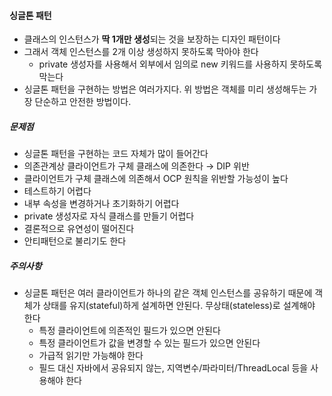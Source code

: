 
#### 싱글톤 패턴
- 클래스의 인스턴스가 **딱 1개만 생성**되는 것을 보장하는 디자인 패턴이다
- 그래서 객체 인스턴스를 2개 이상 생성하지 못하도록 막아야 한다
	- private 생성자를 사용해서 외부에서 임의로 new 키워드를 사용하지 못하도록 막는다
- 싱글톤 패턴을 구현하는 방법은 여러가지다. 위 방법은 객체를 미리 생성해두는 가장 단순하고 안전한 방법이다.

##### 문제점
- 싱글톤 패턴을 구현하는 코드 자체가 많이 들어간다
- 의존관계상 클라이언트가 구체 클래스에 의존한다 → DIP 위반
- 클라이언트가 구체 클래스에 의존해서 OCP 원칙을 위반할 가능성이 높다
- 테스트하기 어렵다
- 내부 속성을 변경하거나 초기화하기 어렵다
- private 생성자로 자식 클래스를 만들기 어렵다
- 결론적으로 유연성이 떨어진다
- 안티패턴으로 불리기도 한다

##### 주의사항
- 싱글톤 패턴은 여러 클라이언트가 하나의 같은 객체 인스턴스를 공유하기 때문에 객체가 상태를 유지(stateful)하게 설계하면 안된다. 무상태(stateless)로 설계해야 한다
	- 특정 클라이언트에 의존적인 필드가 있으면 안된다
	- 특정 클라이언트가 값을 변경할 수 있는 필드가 있으면 안된다
	- 가급적 읽기만 가능해야 한다
	- 필드 대신 자바에서 공유되지 않는, 지역변수/파라미터/ThreadLocal 등을 사용해야 한다

